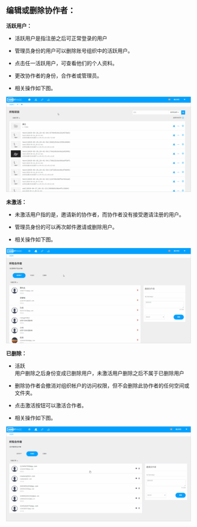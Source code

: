 ## 编辑或删除协作者：

**活跃用户：**

* 活跃用户是指注册之后可正常登录的用户

* 管理员身份的用户可以删除账号组织中的活跃用户。

* 点击任一活跃用户，可查看他们的个人资料。

* 更改协作者的身份，合作者或管理员。

* 相关操作如下图。

![](/assets/云空间图片/活跃用户.gif)

**未激活：**

* 未激活用户指的是，邀请新的协作者，而协作者没有接受邀请注册的用户。

* 管理员身份的可以再次邮件邀请或删除用户。

* 相关操作如下图。

![](/assets/云空间图片/未激活用户.gif)

**已删除：**

* 活跃  
  用户删除之后身份变成已删除用户，未激活用户删除之后不属于已删除用户

* 删除协作者会撤消对组织帐户的访问权限，但不会删除此协作者的任何空间或文件夹。

* 点击激活按钮可以激活合作者。

* 相关操作如下图。

![](/assets/云空间图片/已删除用户.gif)





